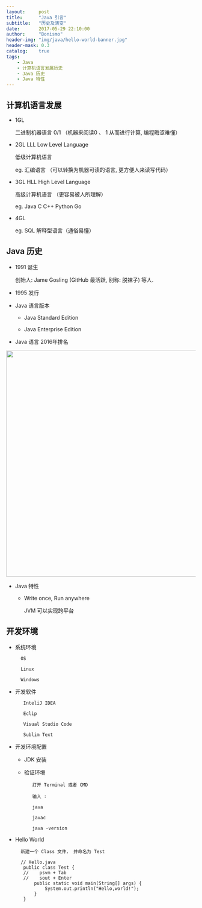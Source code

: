 ```yaml
---
layout:     post
title:      "Java 引言"
subtitle:   "历史及演变"
date:       2017-05-29 22:10:00
author:     "Bonismo"
header-img: "img/java/hello-world-banner.jpg"
header-mask: 0.3
catalog:    true
tags:
    - Java
    - 计算机语言发展历史
    - Java 历史
    - Java 特性
---
```


## 计算机语言发展

- 1GL

    二进制机器语言 0/1 （机器来阅读0 、 1 从而进行计算, 编程晦涩难懂）

- 2GL LLL Low Level Language

    低级计算机语言

    eg. 汇编语言 （可以转换为机器可读的语言, 更方便人来读写代码）

- 3GL HLL High Level Language

    高级计算机语言 （更容易被人所理解）

    eg. Java C C++ Python Go

- 4GL

    eg. SQL 解释型语言（通俗易懂）

## Java 历史

- 1991 诞生

    创始人:  Jame Gosling (GitHub 最活跃, 别称: 脱袜子) 等人.

- 1995 发行

- Java 语言版本

    - Java Standard Edition

    - Java Enterprise Edition

- Java 语言 2016年排名

<div>
    <img src="https://github.com/StayHungryStayFoolish/stayhungrystayfoolish.github.io/blob/master/img/java/order.jpg?raw=true" height="600" width="550" />
</div>

- Java 特性

    - Write once, Run anywhere

        JVM 可以实现跨平台



## 开发环境


 - 系统环境

         OS

         Linux

         Windows

 - 开发软件

          InteliJ IDEA

          Eclip

          Visual Studio Code

          Sublim Text

- 开发环境配置

    - JDK 安装

    - 验证环境

             打开 Terminal 或者 CMD

             输入 :

             java

             javac

             java -version

- Hello World

        新建一个 Class 文件， 并命名为 Test

        // Hello.java
         public class Test {
         //    psvm + Tab
         //    sout + Enter
             public static void main(String[] args) {
                 System.out.println("Hello,world!");
             }
         }



